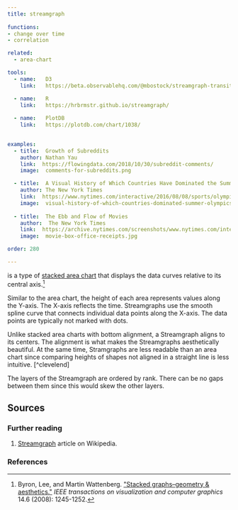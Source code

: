```yaml
---
title: streamgraph
  
functions:
- change over time
- correlation

related:
  - area-chart

tools:
  - name:   D3
    link:   https://beta.observablehq.com/@mbostock/streamgraph-transitions

  - name:   R 
    link:   https://hrbrmstr.github.io/streamgraph/
  
  - name:   PlotDB 
    link:   https://plotdb.com/chart/1038/
    

examples:
  - title:  Growth of Subreddits
    author: Nathan Yau
    link:  https://flowingdata.com/2018/10/30/subreddit-comments/
    image:  comments-for-subreddits.png

  - title:  A Visual History of Which Countries Have Dominated the Summer Olympics
    author: The New York Times
    link:  https://www.nytimes.com/interactive/2016/08/08/sports/olympics/history-olympic-dominance-charts.html?mtrref=undefined&gwh=A81CA2E76FFBB330BC0A04EE77767241&gwt=pay
    image:  visual-history-of-which-countries-dominated-summer-olympics.png
  
  - title:  The Ebb and Flow of Movies
    author:  The New York Times
    link:  https://archive.nytimes.com/screenshots/www.nytimes.com/interactive/2008/02/23/movies/20080223_REVENUE_GRAPHIC.jpg
    image:  movie-box-office-receipts.jpg

order: 280

---
```


is a type of [stacked area chart](/area-chart) that displays the data curves relative to its central axis.[^byron] 

<!--more-->
Similar to the area chart, the height of each area represents values along the Y-axis. The X-axis reflects the time. Streamgraphs use the smooth spline curve that connects individual data points along the X-axis. The data points are typically not marked with dots.

Unlike stacked area charts with bottom alignment, a Streamgraph aligns to its centers. The alignment is what makes the Streamgraphs aesthetically beautiful. At the same time, Stramgraphs are less readable than an area chart since comparing heights of shapes not aligned in a straight line is less intuitive. [^clevelend]

The layers of the Streamgraph are ordered by rank. There can be no gaps between them since this would skew the other layers.


## Sources

### Further reading
1. [Streamgraph](https://en.wikipedia.org/wiki/Streamgraph) article on Wikipedia.

### References
[^byron]: Byron, Lee, and Martin Wattenberg. ["Stacked graphs–geometry & aesthetics."](http://leebyron.com/streamgraph/stackedgraphs_byron_wattenberg.pdf) *IEEE transactions on visualization and computer graphics* 14.6 (2008): 1245-1252.
[^cleveland]: Cleveland, William S., and Robert McGill. ["Graphical perception: Theory, experimentation, and application to the development of graphical methods."](https://doi.org/10.1080/01621459.1984.10478080) *Journal of the American statistical association* 79.387 (1984): 531-554.
